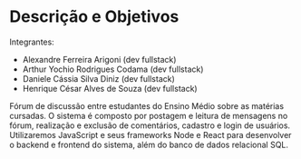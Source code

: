 # Descrição e Objetivos

Integrantes: 
- Alexandre Ferreira Arigoni (dev fullstack)
- Arthur Yochio Rodrigues Codama (dev fullstack)
- Daniele Cássia Silva Diniz (dev fullstack)
- Henrique César Alves de Souza (dev fullstack)

Fórum de  discussão entre estudantes do Ensino Médio sobre as matérias cursadas. 
O sistema é composto por postagem e leitura de mensagens no fórum, realização e exclusão de comentários, cadastro e login de usuários. Utilizaremos JavaScript e seus frameworks Node e React para desenvolver o backend e frontend do sistema, além do banco de dados relacional SQL.

